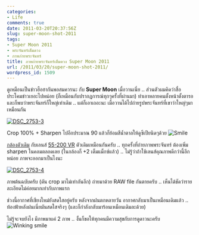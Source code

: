 ```yaml
---
categories:
- Life
comments: true
date: 2011-03-20T20:37:56Z
slug: super-moon-shot-2011
tags:
- Super Moon 2011
- พระจันทร์เต็มดวง
- ภาพภ่ายพระจันทร์
title: ภาพถ่ายพระจันทร์เต็มดวง Super Moon 2011
url: /2011/03/20/super-moon-shot-2011/
wordpress_id: 1509
---
```


ดูเหมือนเป็นข่าวฮือฮากันพอสมควรนะ กับ **Super Moon** เมื่อวานเนี่ย .. ส่วนตัวผมคิดว่าสื่อประโคมข่าวเยอะไปหน่อย (ก็เหมือนกับปรากฏการณ์ทุกๆครั้งที่ผ่านมา) ทำเอาหลายคนตั้งหน้าตั้งตารอ และก็พบว่าพระจันทร์ก็ใหญ่เท่าเดิม .. แต่ก็เอาเถอะนะ เมื่อวานได้ไปถ่ายรูปพระจันทร์ที่เขาว่าใหญ่ๆมาเหมือนกัน

[![DSC_2753-3](http://files.armno.in.th/uploads/2011/03/DSC_2753-3_thumb.jpg)](http://files.armno.in.th/uploads/2011/03/DSC_2753-31.jpg)

Crop 100% + Sharpen ไปอีกประมาณ 90 แล้วก็ย้อมสีน้ำตาลให้ดูซีเปียนิดๆด้วย ![Smile](http://files.armno.in.th/uploads/2011/03/wlEmoticon-smile.png)

[กล้องตัวเดิม](https://armno.in.th/content/nikon-d60) กับเลนส์ [55-200 VR](https://armno.in.th/content/nikon-af-s-55-200-vr) ตัวเดิมเหมือนกันครับ .. ทุกครั้งที่ถ่ายภาพพระจันทร์ ต้องเพิ่ม sharpen ในคอมตลอดเลย (ในกล้องก็ +2 เต็มแม็กซ์แล้ว) .. ไม่รู้ว่าถ้าใช้เลนส์คุณภาพดีกว่านี้อีกหน่อย ภาพจะออกมาเป็นไงนะ

[![DSC_2753-4](http://files.armno.in.th/uploads/2011/03/DSC_2753-4_thumb1.jpg)](http://files.armno.in.th/uploads/2011/03/DSC_2753-4.jpg)

ภาพต้นฉบับครับ (ดัน crop มาไม่เท่ากันอีก) ถ่ายมาด้วย RAW file กันตายครับ .. เห็นได้ชัดว่ารายละเอียดไม่ค่อยมากเท่ากับภาพแรก

ช่วงนี้อากาศที่เชียงใหม่ยังสดใสอยู่ครับ หลังจากฝนตกหลายวัน อากาศกลับมาเป็นเหมือนเดิมแล้ว .. ท้องฟ้าหลังฝนเนี่ยมันสดใสจริงๆ (และก็กำลังกลับมาร้อนเหมือนเดิมละด้วย)

ไม่รู้จะจบยังไง มีภาพมาแค่ 2 ภาพ .. งั้นก็ขอให้ทุกคนมีความสุขกับการดูดาวนะครับ ![Winking smile](http://files.armno.in.th/uploads/2011/03/wlEmoticon-winkingsmile1.png)
